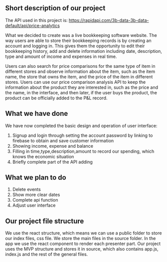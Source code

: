 ## Short description of our project
The API used in this project is: https://rapidapi.com/3b-data-3b-data-default/api/price-analytics

What we decided to create was a live bookkeeping software website. The way users are able to store their bookkeeping records is by creating an account and logging in. This gives them the opportunity to edit their bookkeeping history, add and delete information including date, description, type and amount of income and expenses in real time.

Users can also search for price comparisons for the same type of item in different stores and observe information about the item, such as the item name, the store that owns the item, and the price of the item in different stores. Users can use our price comparison analysis API to keep the information about the product they are interested in, such as the price and the name, in the interface, and then later, if the user buys the product, the product can be officially added to the P&L record.

## What we have done
We have now completed the basic design and operation of user interface:
1. Signup and login through setting the account password by linking to firebase to obtain and save customer information
2. Showing income, expense and balance
3. Filling in time,type,description,amount to record our spending, which knows the economic situation
4. Briefly complete part of the API adding

## What we plan to do 
1. Delete events
2. Show more clear dates
3. Complete api function
4. Adjust user interface

## Our project file structure 
We use the react structure, which means we can use a public folder to store our index files, css file. We store the main files in the source folder. In the app we use the react component to render each presenter part. 
Our project uses the MVP structure and stores it in source, which also contains app.js, index.js and the rest of the general files.